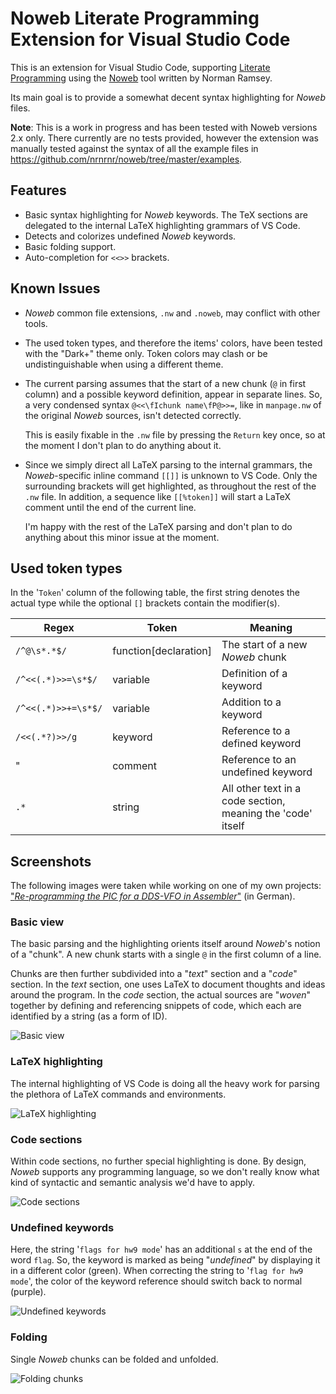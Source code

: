 # Noweb Literate Programming Extension for Visual Studio Code

This is an extension for Visual Studio Code, supporting
[Literate Programming](http://www.literateprogramming.com) using
the [Noweb](https://www.cs.tufts.edu/~nr/noweb/) tool written by Norman Ramsey.

Its main goal is to provide a somewhat decent syntax highlighting for *Noweb* files.

**Note**: This is a work in progress and has been tested with Noweb versions 2.x only. There
currently are no tests provided, however the extension was manually tested against the
syntax of all the example files in https://github.com/nrnrnr/noweb/tree/master/examples.

## Features

- Basic syntax highlighting for *Noweb* keywords. The TeX sections are delegated to the
  internal LaTeX highlighting grammars of VS Code.
- Detects and colorizes undefined *Noweb* keywords.
- Basic folding support.
- Auto-completion for `<<>>` brackets.

## Known Issues

- *Noweb* common file extensions, `.nw` and `.noweb`, may conflict with other tools.
- The used token types, and therefore the items' colors, have been tested with the "Dark+"
  theme only. Token colors may clash or be undistinguishable when using a different theme.
- The current parsing assumes that the start of a new chunk (`@` in first column) and a
  possible keyword definition, appear in separate lines. So, a very condensed syntax
  `@<<\fIchunk name\fP@>>=`, like in `manpage.nw` of the original *Noweb* sources,
  isn't detected correctly.

  This is easily fixable in the `.nw` file by pressing the `Return` key once, so at the moment
  I don't plan to do anything about it.
- Since we simply direct all LaTeX parsing to the internal grammars, the *Noweb*-specific
  inline command `[[]]` is unknown to VS Code. Only the surrounding brackets will get
  highlighted, as throughout the rest of the `.nw` file. In addition, a sequence like `[[%token]]`
  will start a LaTeX comment until the end of the current line.

  I'm happy with the rest of the LaTeX parsing and don't plan to do anything about this minor
  issue at the moment.


## Used token types

In the '`Token`' column of the following table, the first string denotes the actual type
while the optional `[]` brackets contain the modifier(s).

| Regex | Token | Meaning |
|-------|-------|---------|
| `/^@\s*.*$/` | function[declaration] | The start of a new *Noweb* chunk |
| `/^<<(.*)>>=\s*$/` | variable | Definition of a keyword |
| `/^<<(.*)>>+=\s*$/` | variable | Addition to a keyword |
| `/<<(.*?)>>/g` | keyword | Reference to a defined keyword |
| " | comment | Reference to an undefined keyword |
| `.*` | string | All other text in a code section, meaning the 'code' itself |

## Screenshots

The following images were taken while working on one of my own projects: 
["*Re-programming the PIC for a DDS-VFO in Assembler*"](https://github.com/dirkbaechle/hw9-dds-vfo) (in German).

### Basic view

The basic parsing and the highlighting orients itself around *Noweb*'s notion of a "chunk". A new
chunk starts with a single `@` in the first column of a line.

Chunks are then further subdivided into a "*text*" section and a "*code*" section. In the *text*
section, one uses LaTeX to document thoughts and ideas around the program. In the *code* section,
the actual sources are "*woven*" together by defining and referencing snippets of code, which each
are identified by a string (as a form of ID).

![Basic view](images/basicview.png)

### LaTeX highlighting

The internal highlighting of VS Code is doing all the heavy work for parsing the
plethora of LaTeX commands and environments.

![LaTeX highlighting](images/latex.png)

### Code sections

Within code sections, no further special highlighting is done. By design, *Noweb* supports any
programming language, so we don't really know what kind of syntactic and semantic analysis
we'd have to apply.

![Code sections](images/codesections.png)

### Undefined keywords

Here, the string '`flags for hw9 mode`' has an additional `s` at the end of the word `flag`.
So, the keyword is marked as being "*undefined*" by displaying it in a different color (green).
When correcting the string to '`flag for hw9 mode`', the color of the keyword reference should
switch back to normal (purple).

![Undefined keywords](images/undefined.png)

### Folding

Single *Noweb* chunks can be folded and unfolded.

![Folding chunks](images/folding.png)
